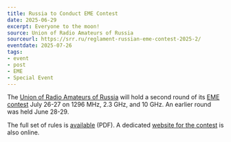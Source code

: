 ```yaml
---
title: Russia to Conduct EME Contest
date: 2025-06-29
excerpt: Everyone to the moon!
source: Union of Radio Amateurs of Russia
sourceurl: https://srr.ru/reglament-russian-eme-contest-2025-2/
eventdate: 2025-07-26
tags:
- event
- post
- EME
- Special Event
---
```

The [Union of Radio Amateurs of Russia](https://srr.ru/) will hold a second round of its [EME contest](https://srr.ru/reglament-russian-eme-contest-2025-2/) July 26-27 on 1296 MHz, 2.3 GHz, and 10 GHz. An earlier round was held June 28-29.

The full set of rules is [available](https://srr.ru/wp-content/uploads/2025/05/Reglament_MS_UKV_RUEME_2025.pdf) (PDF). A dedicated [website for the contest](https://eme.srr.ru/) is also online.